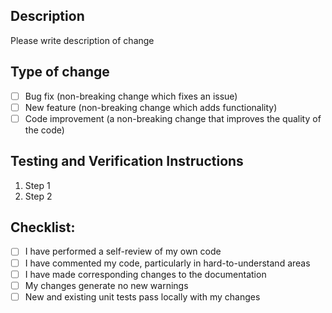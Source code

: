 ## Description

Please write description of change

## Type of change

- [ ] Bug fix (non-breaking change which fixes an issue)
- [ ] New feature (non-breaking change which adds functionality)
- [ ] Code improvement (a non-breaking change that improves the quality of the code)

## Testing and Verification Instructions

1. Step 1
2. Step 2

## Checklist:

- [ ] I have performed a self-review of my own code
- [ ] I have commented my code, particularly in hard-to-understand areas
- [ ] I have made corresponding changes to the documentation
- [ ] My changes generate no new warnings
- [ ] New and existing unit tests pass locally with my changes
